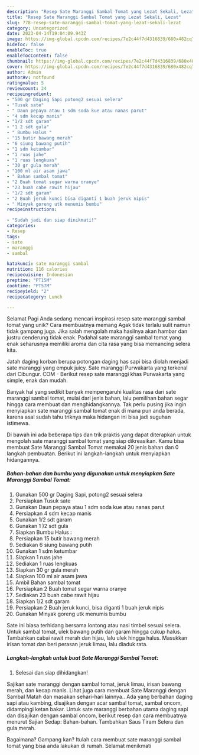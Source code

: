 ```yaml
---
description: "Resep Sate Maranggi Sambal Tomat yang Lezat Sekali, Lezat"
title: "Resep Sate Maranggi Sambal Tomat yang Lezat Sekali, Lezat"
slug: 778-resep-sate-maranggi-sambal-tomat-yang-lezat-sekali-lezat
category: Uncategorized
date: 2023-04-14T19:04:09.943Z
image: https://img-global.cpcdn.com/recipes/7e2c44f7d4316839/680x482cq70/sate-maranggi-sambal-tomat-foto-resep-utama.jpg
hideToc: false
enableToc: true
enableTocContent: false
thumbnail: https://img-global.cpcdn.com/recipes/7e2c44f7d4316839/680x482cq70/sate-maranggi-sambal-tomat-foto-resep-utama.jpg
cover: https://img-global.cpcdn.com/recipes/7e2c44f7d4316839/680x482cq70/sate-maranggi-sambal-tomat-foto-resep-utama.jpg
author: Admin
authorAv: notfound
ratingvalue: 5
reviewcount: 24
recipeingredient:
- "500 gr Daging Sapi potong2 sesuai selera"
- "Tusuk sate"
- " Daun pepaya atau 1 sdm soda kue atau nanas parut"
- "4 sdm kecap manis"
- "1/2 sdt garam"
- "1 2 sdt gula"
- " Bumbu Halus "
- "15 butir bawang merah"
- "6 siung bawang putih"
- "1 sdm ketumbar"
- "1 ruas jahe"
- "1 ruas lengkuas"
- "30 gr gula merah"
- "100 ml air asam jawa"
- " Bahan sambal tomat"
- "2 Buah tomat segar warna oranye"
- "23 buah cabe rawit hijau"
- "1/2 sdt garam"
- "2 Buah jeruk kunci bisa diganti 1 buah jeruk nipis"
- " Minyak goreng utk menumis bumbu"
recipeinstructions:

- "Sudah jadi dan siap dinikmati!"
categories:
- Resep
tags:
- sate
- maranggi
- sambal

katakunci: sate maranggi sambal 
nutrition: 116 calories
recipecuisine: Indonesian
preptime: "PT15M"
cooktime: "PT57M"
recipeyield: "2"
recipecategory: Lunch

---
```



Selamat Pagi Anda sedang mencari inspirasi resep sate maranggi sambal tomat yang unik? Cara membuatnya memang Agak tidak terlalu sulit namun tidak gampang juga. Jika salah mengolah maka hasilnya akan hambar dan justru cenderung tidak enak. Padahal sate maranggi sambal tomat yang enak seharusnya memiliki aroma dan cita rasa yang bisa memancing selera kita.


Jatah daging korban berupa potongan daging has sapi bisa diolah menjadi sate maranggi yang empuk juicy. Sate maranggi Purwakarta yang terkenal dari Cibungur. COM - Berikut resep sate maranggi khas Purwakarta yang simple, enak dan mudah.

Banyak hal yang sedikit banyak mempengaruhi kualitas rasa dari sate maranggi sambal tomat, mulai dari jenis bahan, lalu pemilihan bahan segar hingga cara membuat dan menghidangkannya. Tak perlu pusing jika ingin menyiapkan sate maranggi sambal tomat enak di mana pun anda berada, karena asal sudah tahu triknya maka hidangan ini bisa jadi suguhan istimewa.


Di bawah ini ada beberapa tips dan trik praktis yang dapat diterapkan untuk mengolah sate maranggi sambal tomat yang siap dikreasikan. Kamu bisa membuat Sate Maranggi Sambal Tomat memakai 20 jenis bahan dan 0 langkah pembuatan. Berikut ini langkah-langkah untuk menyiapkan hidangannya.

<!--inarticleads1-->

##### Bahan-bahan dan bumbu yang digunakan untuk menyiapkan Sate Maranggi Sambal Tomat:

1. Gunakan 500 gr Daging Sapi, potong2 sesuai selera
1. Persiapkan Tusuk sate
1. Gunakan  Daun pepaya atau 1 sdm soda kue atau nanas parut
1. Persiapkan 4 sdm kecap manis
1. Gunakan 1/2 sdt garam
1. Gunakan 1 )2 sdt gula
1. Siapkan  Bumbu Halus :
1. Persiapkan 15 butir bawang merah
1. Sediakan 6 siung bawang putih
1. Gunakan 1 sdm ketumbar
1. Siapkan 1 ruas jahe
1. Sediakan 1 ruas lengkuas
1. Siapkan 30 gr gula merah
1. Siapkan 100 ml air asam jawa
1. Ambil  Bahan sambal tomat
1. Persiapkan 2 Buah tomat segar warna oranye
1. Sediakan 23 buah cabe rawit hijau
1. Siapkan 1/2 sdt garam
1. Persiapkan 2 Buah jeruk kunci, bisa diganti 1 buah jeruk nipis
1. Gunakan  Minyak goreng utk menumis bumbu


Sate ini biasa terhidang bersama lontong atau nasi timbel sesuai selera. Untuk sambal tomat, ulek bawang putih dan garam hingga cukup halus. Tambahkan cabai rawit merah dan hijau, lalu ulek hingga halus. Masukkan irisan tomat dan beri perasan jeruk limau, lalu diaduk rata. 

<!--inarticleads2-->

##### Langkah-langkah untuk buat Sate Maranggi Sambal Tomat:


1. Selesai dan siap dihidangkan!

Sajikan sate maranggi dengan sambal tomat, jeruk limau, irisan bawang merah, dan kecap manis. Lihat juga cara membuat Sate Maranggi dengan Sambal Matah dan masakan sehari-hari lainnya.. Ada yang berbahan daging sapi atau kambing, disajikan dengan acar sambal tomat, sambal oncom, didampingi ketan bakar. Untuk sate maranggi berbahan utama daging sapi dan disajikan dengan sambal oncom, berikut resep dan cara membuatnya menurut Sajian Sedap: Bahan-bahan. Tambahkan Saus Tiram Selera dan gula merah. 

Bagaimana? Gampang kan? Itulah cara membuat sate maranggi sambal tomat yang bisa anda lakukan di rumah. Selamat menikmati
